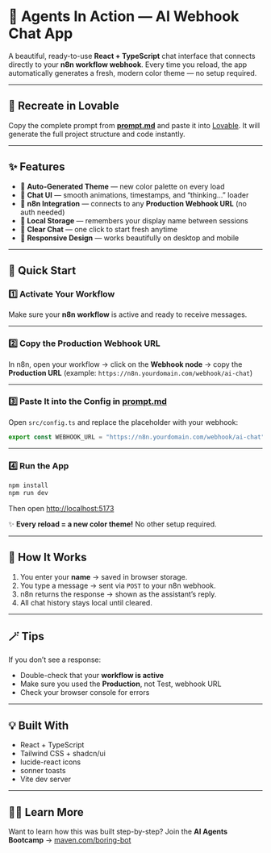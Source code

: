 # 🪩 Agents In Action — AI Webhook Chat App

A beautiful, ready-to-use **React + TypeScript** chat interface that connects directly to your **n8n workflow webhook**.
Every time you reload, the app automatically generates a fresh, modern color theme — no setup required.

---

## 🎨 Recreate in Lovable

Copy the complete prompt from **[prompt.md](prompt.md)** and paste it into [Lovable](https://lovable.dev).
It will generate the full project structure and code instantly.

---

## ✨ Features

- 🌈 **Auto-Generated Theme** — new color palette on every load
- 💬 **Chat UI** — smooth animations, timestamps, and “thinking…” loader
- 🧠 **n8n Integration** — connects to any **Production Webhook URL** (no auth needed)
- 💾 **Local Storage** — remembers your display name between sessions
- 🧹 **Clear Chat** — one click to start fresh anytime
- 📱 **Responsive Design** — works beautifully on desktop and mobile

---

## 🚀 Quick Start

### 1️⃣ Activate Your Workflow

Make sure your **n8n workflow** is active and ready to receive messages.

---

### 2️⃣ Copy the Production Webhook URL

In n8n, open your workflow → click on the **Webhook node** → copy the **Production URL**
(example: `https://n8n.yourdomain.com/webhook/ai-chat`)

---

### 3️⃣ Paste It into the Config in [prompt.md](/build-your-agent-chat/prompt.md)

Open `src/config.ts` and replace the placeholder with your webhook:

```typescript
export const WEBHOOK_URL = "https://n8n.yourdomain.com/webhook/ai-chat";
```

---

### 4️⃣ Run the App

```bash
npm install
npm run dev
```

Then open [http://localhost:5173](http://localhost:5173)

✨ **Every reload = a new color theme!**
No other setup required.

---

## 🧭 How It Works

1. You enter your **name** → saved in browser storage.
2. You type a message → sent via `POST` to your n8n webhook.
3. n8n returns the response → shown as the assistant’s reply.
4. All chat history stays local until cleared.

---

## 🪄 Tips

If you don’t see a response:

- Double-check that your **workflow is active**
- Make sure you used the **Production**, not Test, webhook URL
- Check your browser console for errors

---

## 💡 Built With

- React + TypeScript
- Tailwind CSS + shadcn/ui
- lucide-react icons
- sonner toasts
- Vite dev server

---

## 🧑‍💻 Learn More

Want to learn how this was built step-by-step?
Join the **AI Agents Bootcamp** → [maven.com/boring-bot](https://maven.com/boring-bot)
